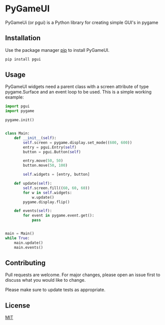 # PyGameUI

PyGameUi (or pgui) is a Python library for creating simple GUI's in pygame

## Installation

Use the package manager [pip](https://pip.pypa.io/en/stable/) to install PyGameUI.

```bash
pip install pgui
```

## Usage

PyGameUI widgets need a parent class with a screen attribute of type pygame.Surface and an event loop to be used. This is a simple working example:

```python
import pgui
import pygame

pygame.init()


class Main:
    def __init__(self):
        self.screen = pygame.display.set_mode((600, 600))
        entry = pgui.Entry(self)
        button = pgui.Button(self)

        entry.move(50, 50)
        button.move(50, 100)

        self.widgets = [entry, button]

    def update(self):
        self.screen.fill((60, 60, 60))
        for w in self.widgets:
            w.update()
        pygame.display.flip()

    def events(self):
        for event in pygame.event.get():
            pass


main = Main()
while True:
    main.update()
    main.events()
```

## Contributing
Pull requests are welcome. For major changes, please open an issue first to discuss what you would like to change.

Please make sure to update tests as appropriate.

## License
[MIT](https://choosealicense.com/licenses/mit/)
